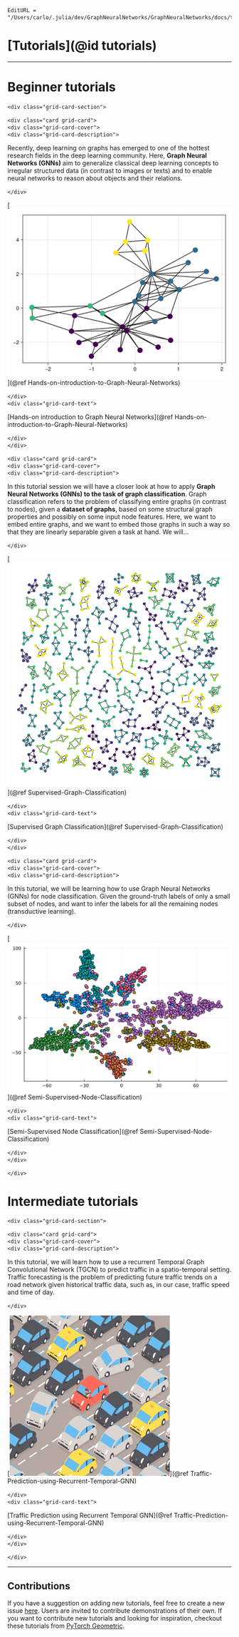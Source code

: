 ```@meta
EditURL = "/Users/carlo/.julia/dev/GraphNeuralNetworks/GraphNeuralNetworks/docs/tutorials/index.md"
```

# [Tutorials](@id tutorials)

---

# Beginner tutorials


```@raw html
<div class="grid-card-section">
```

```@raw html
<div class="card grid-card">
<div class="grid-card-cover">
<div class="grid-card-description">
```
Recently, deep learning on graphs has emerged to one of the hottest research fields in the deep learning community. Here, **Graph Neural Networks (GNNs)** aim to generalize classical deep learning concepts to irregular structured data (in contrast to images or texts) and to enable neural networks to reason about objects and their relations.
```@raw html
</div>
```
[![card-cover-image](covers/gnn_intro.png)](@ref Hands-on-introduction-to-Graph-Neural-Networks)
```@raw html
</div>
<div class="grid-card-text">
```

[Hands-on introduction to Graph Neural Networks](@ref Hands-on-introduction-to-Graph-Neural-Networks)

```@raw html
</div>
</div>
```

```@raw html
<div class="card grid-card">
<div class="grid-card-cover">
<div class="grid-card-description">
```
In this tutorial session we will have a closer look at how to apply **Graph Neural Networks (GNNs) to the task of graph classification**. Graph classification refers to the problem of classifying entire graphs (in contrast to nodes), given a **dataset of graphs**, based on some structural graph properties and possibly on some input node features. Here, we want to embed entire graphs, and we want to embed those graphs in such a way so that they are linearly separable given a task at hand. We will...
```@raw html
</div>
```
[![card-cover-image](covers/graph_classification.png)](@ref Supervised-Graph-Classification)
```@raw html
</div>
<div class="grid-card-text">
```

[Supervised Graph Classification](@ref Supervised-Graph-Classification)

```@raw html
</div>
</div>
```

```@raw html
<div class="card grid-card">
<div class="grid-card-cover">
<div class="grid-card-description">
```
In this tutorial, we will be learning how to use Graph Neural Networks (GNNs) for node classification. Given the ground-truth labels of only a small subset of nodes, and want to infer the labels for all the remaining nodes (transductive learning).
```@raw html
</div>
```
[![card-cover-image](covers/node_classification.svg)](@ref Semi-Supervised-Node-Classification)
```@raw html
</div>
<div class="grid-card-text">
```

[Semi-Supervised Node Classification](@ref Semi-Supervised-Node-Classification)

```@raw html
</div>
</div>
```



```@raw html
</div>
```

# Intermediate tutorials


```@raw html
<div class="grid-card-section">
```

```@raw html
<div class="card grid-card">
<div class="grid-card-cover">
<div class="grid-card-description">
```
In this tutorial, we will learn how to use a recurrent Temporal Graph Convolutional Network (TGCN) to predict traffic in a spatio-temporal setting. Traffic forecasting is the problem of predicting future traffic trends on a road network given historical traffic data, such as, in our case, traffic speed and time of day.
```@raw html
</div>
```
[![card-cover-image](covers/traffic_prediction.gif)](@ref Traffic-Prediction-using-Recurrent-Temporal-GNN)
```@raw html
</div>
<div class="grid-card-text">
```

[Traffic Prediction using Recurrent Temporal GNN](@ref Traffic-Prediction-using-Recurrent-Temporal-GNN)

```@raw html
</div>
</div>
```



```@raw html
</div>
```



---

## Contributions

If you have a suggestion on adding new tutorials, feel free to create a new issue
[here](https://github.com/JuliaGraphs/GraphNeuralNetworks.jl/issues/new).
Users are invited to contribute demonstrations of their own.
If you want to contribute new tutorials and looking for inspiration,
checkout these tutorials from
[PyTorch Geometric](https://pytorch-geometric.readthedocs.io/en/latest/notes/colabs.html).
